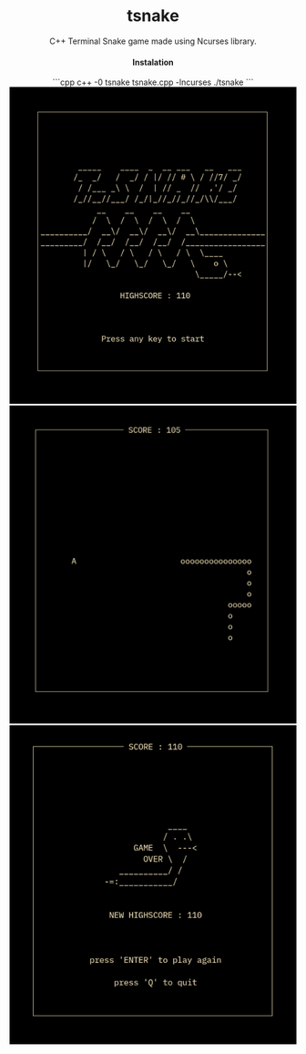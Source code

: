 <div align="center">
<h1>tsnake</h1>

C++ Terminal Snake game made using Ncurses library.

<h4>Instalation</h4>
```cpp
c++ -0 tsnake tsnake.cpp -lncurses
./tsnake
```

<img src="screenshots/scr0.png" alt="Preview" />
<img src="screenshots/scr1.png" alt="Preview" />
<img src="screenshots/scr2.png" alt="Preview" />

</div>
